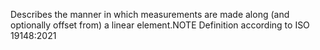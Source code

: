 Describes the manner in which measurements are made along (and optionally offset from) a linear element.NOTE Definition according to ISO 19148:2021

